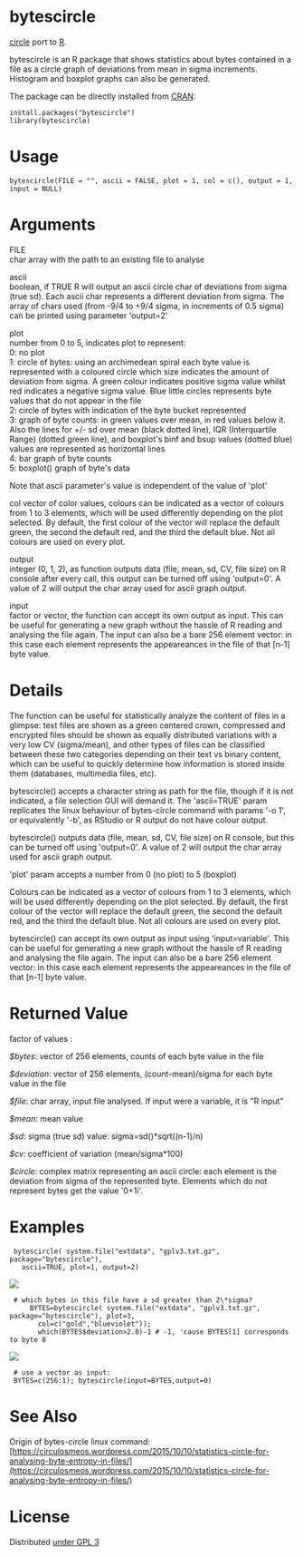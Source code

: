 bytescircle
===========

[circle](https://github.com/circulosmeos/circle) port to [R](https://cran.r-project.org/).

bytescircle is an R package that shows statistics about bytes contained in a file as a circle graph of deviations from mean in sigma increments. Histogram and boxplot graphs can also be generated.

The package can be directly installed from [CRAN](https://cran.r-project.org/):   

	install.packages("bytescircle")
	library(bytescircle)

Usage
=====

	bytescircle(FILE = "", ascii = FALSE, plot = 1, col = c(), output = 1, input = NULL)

Arguments
=========

FILE	
char array with the path to an existing file to analyse   

ascii	
boolean, if TRUE R will output an ascii circle char of deviations from sigma (true sd). Each ascii char represents a different deviation from sigma. The array of chars used (from -9/4 to +9/4 sigma, in increments of 0.5 sigma) can be printed using parameter 'output=2'   

plot	
number from 0 to 5, indicates plot to represent:   
0: no plot   
1: circle of bytes: using an archimedean spiral each byte value is represented with a coloured circle which size indicates the amount of deviation from sigma. A green colour indicates positive sigma value whilst red indicates a negative sigma value. Blue little circles represents byte values that do not appear in the file   
2: circle of bytes with indication of the byte bucket represented   
3: graph of byte counts: in green values over mean, in red values below it. Also the lines for +/- sd over mean (black dotted line), IQR (Interquartile Range) (dotted green line), and boxplot's binf and bsup values (dotted blue) values are represented as horizontal lines   
4: bar graph of byte counts   
5: boxplot() graph of byte's data   

Note that ascii parameter's value is independent of the value of 'plot'   

col	
vector of color values, colours can be indicated as a vector of colours from 1 to 3 elements, which will be used differently depending on the plot selected. By default, the first colour of the vector will replace the default green, the second the default red, and the third the default blue. Not all colours are used on every plot.   

output	
integer (0, 1, 2), as function outputs data (file, mean, sd, CV, file size) on R console after every call, this output can be turned off using 'output=0'. A value of 2 will output the char array used for ascii graph output.   

input	
factor or vector, the function can accept its own output as input. This can be useful for generating a new graph without the hassle of R reading and analysing the file again. The input can also be a bare 256 element vector: in this case each element represents the appeareances in the file of that [n-1] byte value.   

Details
=======

The function can be useful for statistically analyze the content of files in a glimpse: text files are shown as a green centered crown, compressed and encrypted files should be shown as equally distributed variations with a very low CV (sigma/mean), and other types of files can be classified between these two categories depending on their text vs binary content, which can be useful to quickly determine how information is stored inside them (databases, multimedia files, etc).   

bytescircle() accepts a character string as path for the file, though if it is not indicated, a file selection GUI will demand it. The 'ascii=TRUE' param replicates the linux behaviour of bytes-circle command with params '-o 1', or equivalently '-b', as RStudio or R output do not have colour output.   

bytescircle() outputs data (file, mean, sd, CV, file size) on R console, but this can be turned off using 'output=0'. A value of 2 will output the char array used for ascii graph output.   

'plot' param accepts a number from 0 (no plot) to 5 (boxplot)   

Colours can be indicated as a vector of colours from 1 to 3 elements, which will be used differently depending on the plot selected. By default, the first colour of the vector will replace the default green, the second the default red, and the third the default blue. Not all colours are used on every plot.   

bytescircle() can accept its own output as input using 'input=variable'. This can be useful for generating a new graph without the hassle of R reading and analysing the file again. The input can also be a bare 256 element vector: in this case each element represents the appeareances in the file of that [n-1] byte value.   

Returned Value
==============

factor of values :   

*$bytes*: vector of 256 elements, counts of each byte value in the file   

*$deviation*: vector of 256 elements, (count-mean)/sigma for each byte value in the file   

*$file*: char array, input file analysed. If input were a variable, it is "R input"   

*$mean*: mean value   

*$sd*: sigma (true sd) value: sigma=sd()\*sqrt((n-1)/n)   

*$cv*: coefficient of variation (mean/sigma\*100)   

*$circle*: complex matrix representing an ascii circle: each element is the deviation from sigma of the represented byte. Elements which do not represent bytes get the value '0+1i'.   

Examples
========

	 bytescircle( system.file("extdata", "gplv3.txt.gz", package="bytescircle"), 
	   ascii=TRUE, plot=1, output=2)

![](https://circulosmeos.files.wordpress.com/2016/11/gplv3-txt-gz.png?w=518)

	 # which bytes in this file have a sd greater than 2\*sigma?
		 BYTES=bytescircle( system.file("extdata", "gplv3.txt.gz", package="bytescircle"), plot=3, 
		   col=c("gold","blueviolet")); 
		   which(BYTES$deviation>2.0)-1 # -1, 'cause BYTES[1] corresponds to byte 0 

![](https://circulosmeos.files.wordpress.com/2016/11/gplv3-txt-gz-2.png?w=559)

	 # use a vector as input:
	 BYTES=c(256:1); bytescircle(input=BYTES,output=0)

See Also
========

Origin of bytes-circle linux command: [https://circulosmeos.wordpress.com/2015/10/10/statistics-circle-for-analysing-byte-entropy-in-files/](https://circulosmeos.wordpress.com/2015/10/10/statistics-circle-for-analysing-byte-entropy-in-files/)

License
=======

Distributed [under GPL 3](http://www.gnu.org/licenses/gpl-3.0.html)
